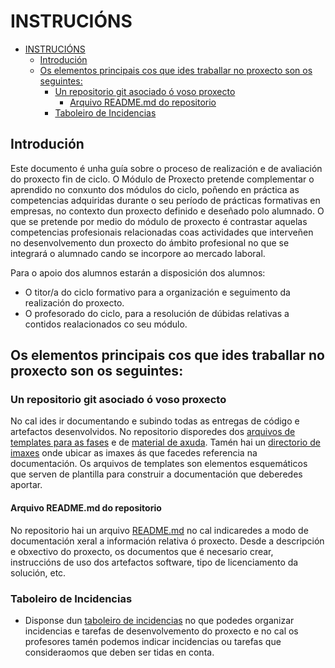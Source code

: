 # INSTRUCIÓNS

- [INSTRUCIÓNS](#instrucións)
  - [Introdución](#introdución)
  - [Os elementos principais cos que ides traballar no proxecto son os seguintes:](#os-elementos-principais-cos-que-ides-traballar-no-proxecto-son-os-seguintes)
    - [Un repositorio git asociado ó voso proxecto](#un-repositorio-git-asociado-ó-voso-proxecto)
      - [Arquivo README.md do repositorio](#arquivo-readmemd-do-repositorio)
    - [Taboleiro de Incidencias](#taboleiro-de-incidencias)

## Introdución

Este documento é unha guía sobre o proceso de realización e de avaliación do proxecto fin de ciclo.
O Módulo de Proxecto pretende complementar o aprendido no conxunto dos módulos do ciclo, poñendo en práctica as competencias adquiridas durante o seu período de prácticas formativas en empresas, no contexto dun proxecto definido e deseñado polo alumnado. O que se pretende por medio do módulo de proxecto é contrastar aquelas competencias profesionais relacionadas coas actividades que interveñen no desenvolvemento dun proxecto do ámbito profesional no que se integrará o alumnado cando se incorpore ao mercado laboral.

Para o apoio dos alumnos estarán a disposición dos alumnos:

- O titor/a do ciclo formativo para a organización e seguimento da realización do proxecto.
- O profesorado do ciclo, para a resolución de dúbidas relativas a contidos realacionados co seu módulo.

## Os elementos principais cos que ides traballar no proxecto son os seguintes:

### Un repositorio git asociado ó voso proxecto

No cal ides ir documentando e subindo todas as entregas de código e artefactos desenvolvidos. No repositorio disporedes dos [arquivos de templates para as fases](doc/templates) e de [material de axuda](doc/material_axuda). Tamén hai un [directorio de imaxes](doc/img) onde ubicar as imaxes ás que facedes referencia na documentación.  Os arquivos de templates son elementos esquemáticos que serven de plantilla para construir a documentación que deberedes aportar.

#### Arquivo README.md do repositorio

No repositorio hai un arquivo [README.md](README.md) no cal indicaredes a modo de documentación xeral a información relativa ó proxecto. Desde a descripción e obxectivo do proxecto, os documentos que é necesario crear, instruccións de uso dos artefactos software, tipo de licenciamento da solución, etc.

### Taboleiro de Incidencias

- Disponse dun [taboleiro de incidencias](./doc/templates/incidencias.md) no que podedes organizar incidencias e tarefas de desenvolvemento do proxecto e no cal os profesores tamén podemos indicar incidencias ou tarefas que consideraomos que deben ser tidas en conta.
